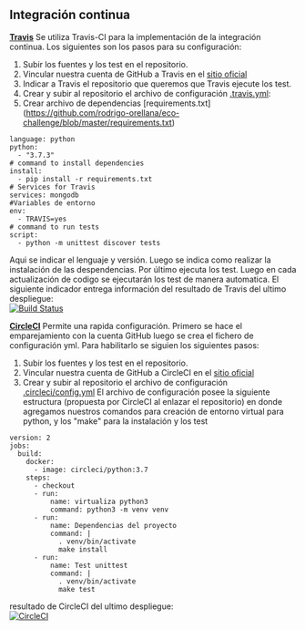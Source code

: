 ## Integración continua
**[Travis](https://travis-ci.org)** Se utiliza Travis-CI para la implementación de la integración continua. Los siguientes son los pasos para su configuración:
1. Subir los fuentes y los test en el repositorio.
2. Vincular nuestra cuenta de GitHub a Travis en el [sitio oficial](https://travis-ci.org)
3. Indicar a Travis el repositorio que queremos que Travis ejecute los test.
4. Crear y subir al repositorio el archivo de configuración [.travis.yml](https://github.com/rodrigo-orellana/eco-challenge/blob/master/.travis.yml):  
5. Crear archivo de dependencias [requirements.txt]  (https://github.com/rodrigo-orellana/eco-challenge/blob/master/requirements.txt)  
~~~
language: python
python:
  - "3.7.3"
# command to install dependencies
install:
  - pip install -r requirements.txt
# Services for Travis
services: mongodb
#Variables de entorno
env:
  - TRAVIS=yes
# command to run tests
script:
  - python -m unittest discover tests
~~~  

Aqui se indicar el lenguaje y versión. Luego se indica como realizar la instalación de las despendencias. Por último ejecuta los test. Luego en cada actualización de codigo se ejecutarán los test de manera automatica. El siguiente indicador entrega información del resultado de Travis del ultimo despliegue:  
[![Build Status](https://travis-ci.org/rodrigo-orellana/eco-challenge.svg?branch=master)](https://travis-ci.org/rodrigo-orellana/eco-challenge)  

**[CircleCI](https://circleci.com/)** Permite una rapida configuración. Primero se hace el emparejamiento con la  cuenta GitHub luego se crea el fichero de configuración yml.
 Para habilitarlo se siguien los siguientes pasos:  
1. Subir los fuentes y los test en el repositorio.
2. Vincular nuestra cuenta de GitHub a CircleCI en el [sitio oficial](https://circleci.com/)
3. Crear y subir al repositorio el archivo de configuración [.circleci/config.yml](https://github.com/rodrigo-orellana/eco-challenge/blob/master/.circleci/config.yml) 
El archivo de configuración posee la siguiente estructura (propuesta por CircleCI al enlazar el repositorio) en donde agregamos nuestros comandos para creación de entorno virtual para python, y los "make" para la instalación y los test
~~~
version: 2
jobs:
  build:
    docker:
      - image: circleci/python:3.7
    steps:
      - checkout
      - run:
          name: virtualiza python3
          command: python3 -m venv venv
      - run:
          name: Dependencias del proyecto
          command: |
            . venv/bin/activate 
            make install
      - run:
          name: Test unittest
          command: |
            . venv/bin/activate 
            make test
~~~ 

resultado de CircleCI del ultimo despliegue:  
[![CircleCI](https://circleci.com/gh/rodrigo-orellana/eco-challenge.svg?style=svg)](https://circleci.com/gh/rodrigo-orellana/eco-challenge)  
